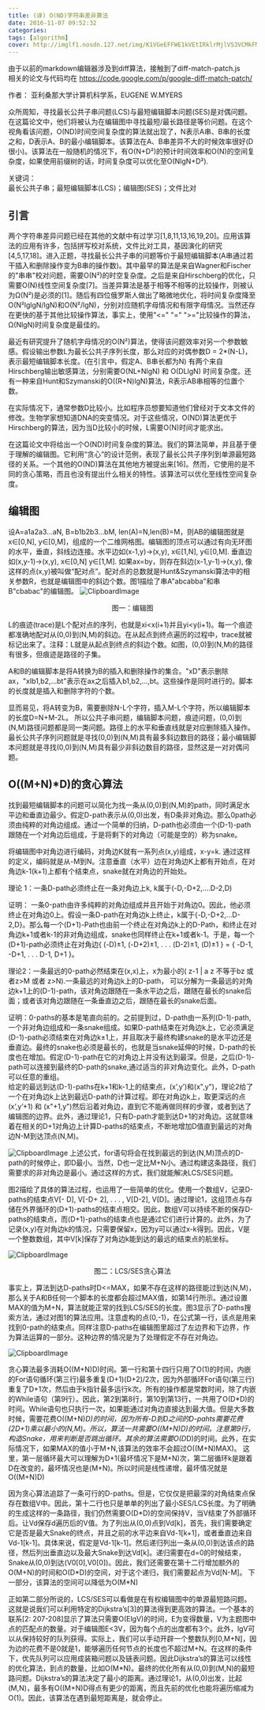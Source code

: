 ```yaml
---
title: (译) O(ND)字符串差异算法
date: 2016-11-07 09:52:32
categories:
tags: [algorithm]
cover: http://imglf1.nosdn.127.net/img/K1VGeEFFWE1kVEtIRklrMjlVS3VCMkFMNWRiNkhZTlBPTG03dXNIVVc1aFUzYTBJenQ3THJRPT0.jpg?imageView&thumbnail=800x0&quality=96&stripmeta=0&type=jpg
---
```


由于以前的markdown编辑器涉及到diff算法，接触到了diff-match-patch.js  
相关的论文与代码均在 https://code.google.com/p/google-diff-match-patch/

作者： 亚利桑那大学计算机科学系，EUGENE W.MYERS

众所周知，寻找最长公共子串问题(LCS)与最短编辑脚本问题(SES)是对偶问题。在这篇论文中，他们将被认为在编辑图中寻找最短/最长路径是等价问题。在这个视角看该问题，O(ND)时间空间复杂度的算法就出现了，N表示A串、B串的长度之和，D表示A、B的最小编辑脚本。该算法在A、B串差异不大的时候效率很好(D很小)。该算法在一般随机的情况下，有O(N+D²)的预计时间效率和O(N)的空间复杂度，如果使用前缀树的话，时间复杂度可以优化至O(NlgN+D²).

关键词：  
最长公共子串；最短编辑脚本(LCS)；编辑图(SES)；文件比对

## 引言

两个字符串差异问题已经在其他的文献中有过学习[1,8,11,13,16,19,20]。应用该算法的应用有许多，包括拼写校对系统，文件比对工具，基因演化的研究[4,5,17,18]。进入正题，寻找最长公共子串的问题等价于最短编辑脚本(A串通过若干插入和删除操作变为B串的操作数)。其中最早的算法是来自Wagner和Fischer的"串串"校对问题，需要O(N²)的时空复杂度。之后是来自Hirschberg的优化，只需要O(N)线性空间复杂度[7]。当差异算法是基于相等不相等的比较操作，则被认为Ω(N²)是必须的[1]。随后有四位俄罗斯人做出了略微地优化，将时间复杂度降至O(N²lglgN/lgN)和O(N²/lgN)，分别对应随机字母情况和有限字母情况。当然还存在更快的基于其他比较操作算法，事实上，使用"<=" "=" ">="比较操作的算法，Ω(NlgN)时间复杂度是最佳的。

最近有研究提升了随机字母情况的O(N²)算法，使得该问题效率对另一个参数敏感。假设输出参数L为最长公共子序列长度，那么对应的对偶参数D = 2*(N-L)，表示最短编辑脚本长度。(在引言中，假定A、B串长都为N) 有两个来自Hirschberg输出敏感算法，分别需要O(NL+NlgN) 和 O(DLlgN) 时间复杂度。还有一种来自Hunt和Szymanski的O((R+N)lgN)算法，R表示AB串相等的位置个数。

在实际情况下，通常参数D比较小。比如程序员想要知道他们曾经对于文本文件的修改。生物学家想知道DNA的突变情况。对于这些情况，O(ND)算法更优于Hirschberg的算法，因为当D比较小的时候，L需要O(N)时间才能求出。

在这篇论文中将给出一个O(ND)时间复杂度的算法。我们的算法简单，并且基于便于理解的编辑图。它利用“贪心”的设计范例，表现了最长公共子序列到单源最短路径的关系。一个其他的O(ND)算法在其他地方被提出来[16]。然而，它使用的是不同的贪心策略，而且也没有提出什么相关的特性。该算法可以优化至线性空间复杂度。


## 编辑图

设A=a1a2a3...aN, B=b1b2b3...bM, len(A)=N,len(B)=M，则AB的编辑图就是x∈[0,N], y∈[0,M]，组成的一个二维网格图。编辑图的顶点可以通过有向无环图的水平，垂直，斜线边连接。水平边如(x-1,y)->(x,y), x∈[1,N], y∈[0,M]. 垂直边如(x,y-1)->(x,y), x∈[0,N] y∈[1,M]. 如果ax=by，则存在斜边(x-1,y-1)->(x,y), 像这样的点(x,y)被叫做“配对点”。配对点的总数就是Hunt&Szymanski算法中的相关参数R，也就是编辑图中的斜边个数。图1描绘了串A"abcabba"和串B"cbabac"的编辑图。
![ClipboardImage](/upload/1478523439810.png)
<center>图一：编辑图</center>

L的痕迹(trace)是L个配对点的序列，也就是xi<x(i+1)并且yi<y(i+1)。每一个痕迹都准确地配对从(0,0)到(N,M)的斜边。在从起点到终点遍历的过程中，trace就被标记出来了。注释：L就是从起点到终点的斜边个数。如图，(0,0)到(N,M)的路径有很多，但痕迹是路径的子集。

A和B的编辑脚本是将A转换为B的插入和删除操作的集合。"xD"表示删除ax，"xIb1,b2,...bt"表示在ax之后插入b1,b2,...,bt。这些操作是同时进行的。脚本的长度就是插入和删除字符的个数。

显而易见，将A转变为B，需要删除N-L个字符，插入M-L个字符，所以编辑脚本的长度D=N+M-2L。 所以公共子串问题，编辑脚本问题，痕迹问题，(0,0)到(N,M)路径问题都是同一类问题。路径上的水平和垂直线就是对应删除插入操作。最长公共子序列问题就是寻找(0,0)到(N,M)具有最多斜边数目的路径；最小编辑脚本问题就是寻找(0,0)到(N,M)具有最少非斜边数目的路径，显然这是一对对偶问题。

## O((M+N)*D)的贪心算法
找到最短编辑脚本的问题可以简化为找一条从(0,0)到(N,M)的path，同时满足水平边和垂直边最少。假定D-path表示从(0,0)出发，有D条非对角边。那么0path必须由纯粹的对角边组成。通过一个简单的归纳，D-path也必须由一个(D-1)-path跟随在一个对角边后组成，于是将剩下的对角边（可能是空的）称为snake。

将编辑图中对角边进行编码，对角边K就有一系列点(x,y)组成，x-y=k. 通过这样的定义，编码就是从-M到N。注意垂直（水平）边在对角边K上都有开始点，在对角边k-1(k+1)上都有个结束点，snake就在对角边的开始处。

理论 1：一条D-path必须终止在一条对角边上k, k属于(-D,-D+2,….D-2,D)

证明：
一条0-path由许多纯粹的对角边组成并且开始于对角边0。因此，他必须终止在对角边0上。假设一条D-path在对角边k上终止，k属于{-D,-D+2,…D-2,D}。那么每一个(D+1)-Path也由前一个终止在对角边k上的D-Path，和终止在对角边k+1或者k-1的非对角边组成，snake也同样终止在k+1或者k-1。于是，每一个(D+1)-path必须终止在对角边{ (-D)±1, (-D+2)±1, . . . (D-2)±1, (D)±1 } = { -D-1, -D+1, . . . D-1, D+1 }。

理论2：一条最远的0-path必然结束在(x,x)上，x为最小的( z-1 | a z 不等于bz 或者z>M 或者 z>N).一条最远的对角边k上的D-path， 可以分解为一条最远的对角边k+1上的(D-1)-path，该对角边跟随在一条水平边之后，跟随在最长的snake后面；或者该对角边跟随在一条垂直边之后，跟随在最长的snake后面。

证明：0-paths的基本是笔直向前的。之前提到过，D-path由一系列(D-1)-path,一个非对角边组成和一条snake组成。如果D-path结束在对角边k上，它必须满足(D-1)-path必须结束在对角边k±1上，并且取决于最终构建snake的是水平边还是垂直边。最终的snake也必须是最长的，也就是当snake延伸的时候，D-path的长度也在增加。假定(D-1)-path在它的对角边上并没有达到最深。但是，之后(D-1)-path可以连接到最终的D-path的snake,通过适当的非对角边变化。此外，D-path可以任意的重组。  
给定的最远到达(D-1)-paths在k+1和k-1上的结束点，(x’,y’)和(x",y")，理论2给了一个在对角边k上达到最远D-path的计算过程。即在对角边k上，取更深远的点(x’,y’+1) 和 (x"+1,y")然后沿着对角边，直到它不能再做同样的步骤，或者到达了编辑图的边界。此外，通过理论1，只有D-path才能到达D+1的对角边。这就意味着在相关的D+1对角边上计算D-paths的结束点，不断地增加D值直到最远的对角边N-M到达顶点(N,M)。

![ClipboardImage](/upload/1478594215125.png)
上述公式，for语句将会在找到最远的到达(N,M)顶点的D-path的时候停止，即D最小。当然，D也一定比M+N小。通过构建这条路径，我们需要求的非对角边是最小。通过这样的方式，我们就能解决LCS/SES问题。

图2描绘了具体的算法过程，也运用了一些简单的优化。使用一个数组V，记录D-paths的结束点V[- D], V[-D+ 2], . . . , V[D-2], V[D]。通过理论1，这组顶点与存储在外界循环的(D+1)-paths的结束点相交。因此，数组V可以持续不断的保存D-paths的结束点，而(D+1)-paths的结束点也是通过它们进行计算的。此外，为了记录(x,y)在对角边k的情况，只需要保留x，因为y可以通过x-k得到。因此，V是一个整数数组，其中V[k]保存了对角边k能到达的最远的结束点的航坐标。

![ClipboardImage](/upload/1478594283814.png)
<center>图二：LCS/SES贪心算法</center>

事实上，算法到达D-paths时D<=MAX，如果不存在这样的路径能过到达(N,M)，那么关于A和B任何一个脚本的长度都会超过MAX值，如第14行所示。通过设置MAX的值为M+N，算法就能正常的找到LCS/SES的长度。图3显示了D-paths搜索方法，通过对图1的算法应用。注意虚构的点(0,-1)，在公式第一行，该点是用来找到0-path的结束点。同样注意D-paths在编辑图里超过了左边界和下边界，作为算法运算的一部分。这种边界的情况是为了处理假定不存在对角边。

![ClipboardImage](/upload/1478594692215.png)

贪心算法最多消耗O((M+N)D)时间。第一行和第十四行只用了O(1)的时间，内嵌的For语句循环(第三行)最多重复(D+1)(D+2)/2次，因为外部循环For语句(第三行)重复了D+1次，然后由于k指针最多运行k次。所有的操作都是常数时间，除了内嵌的While语句（第9行）。因此，第2到第8行，第10到第13行，一共用了O(D*D)的时间。While语句也只执行一次，如果能通过对角边直接达到最大值。但是大多数时候，需要花费O((M+N)*D)的时间，因为所有-D到D之间的D-pahts需要花费(2D+1)乘以最小的(N,M)。所以，算法一共需要O((M+N)D)的时间。注意第9行，构造Snake，用来判断是否跳出循环。其余的算法需要O(D*D)的时间。此外，在实际情况下，如果MAX的值小于M+N,该算法的效率不会超过O((M+N)MAX)。
这里，第一层循环最大可以理解为D+1(最坏情况下是M+N)次，第二层循环k是跟着D在改变的，最坏情况也是(M+N)。所以时间是线性递增，最坏情况就是O((M+N)D)

因为贪心算法追踪了一条可行的D-paths。但是，它仅仅是把最深的对角结束点保存在数组V中。因此，第十二行也只是单单的列出了最小SES/LCS长度。为了明确的生成这样的一条路径，我们仍然需要O(D\*D)的空间保持V，当V结束了外部循环后。让Vd保存d遍历后的V值。为了列出从(0,0)点到Vd[k]，首先，我们需要确定它是否是最大Snake的终点，并且之前的水平边来自Vd-1[k+1]，或者垂直边来自Vd-1[k-1]。具体来说，假定是Vd-1[k-1]。然后递归列出一条从(0,0)到达该点的路径，然后列出垂直边以及最大Snake到达Vd[k]。递归需要在d=0的时候结束，Snake从(0,0)到达(V0[0],V0[0])。因此，我们还需要在第十二行增加额外的O(M+N)的时间和O(D\*D)的空间，对于这个递归，我们需要起点为Vd[N-M]。 下一部分，该算法的空间可以降低为O(M\*N)

正如第二部分所说的，LCS/SES可以看做是在有权编辑图中的单源最短路问题。这就是说我们可以利用特定的Dijkstra’s[3]的算法得到更高效的算法。一个基本的联系[2: 207-208]显示了算法只需要O(ElgV)的时间，E为变得数量，V为主题图中点的匹配点的数量。对于编辑图E<3V，因为每个点的出度都有3个。此外，lgV可以从保持较好的队列获得。实际上，我们可以手动开辟一个整数队列[0,M+N]，因为边的花费不是0就是1，能够遍历任何节点的长度也不超过M+N。在这样的条件下，优先队列可以应用成装箱问题以及链表问题。因此Dijkstra’s的算法可以线性的优化算法，到点的数量，比如O(M\*N)。最终的优化所有从(0,0)到(M,N)的最短路问题。Dijkstra’s的算法决定了最小的距离。通过理论1，从(0,0)出发，比起(M,N)，最多有O((M+N)D得点有更少的距离，而且先前的优化也能将遍历缩减为O(1)。因此，该算法在遇到最短距离是，就会停止。





